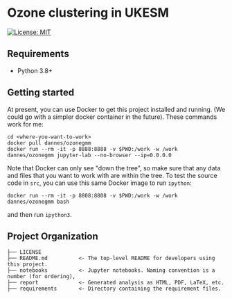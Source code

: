 # Ozone clustering in UKESM

 [![License: MIT](https://img.shields.io/badge/License-MIT-blue.svg)](https://opensource.org/licenses/MIT)

## Requirements
- Python 3.8+

## Getting started
At present, you can use Docker to get this project installed and running. (We could go with a simpler docker container in the future). These commands work for me:
```
cd <where-you-want-to-work>
docker pull dannes/ozonegmm
docker run --rm -it -p 8888:8888 -v $PWD:/work -w /work dannes/ozonegmm jupyter-lab --no-browser --ip=0.0.0.0
```
Note that Docker can only see "down the tree", so make sure that any data and files that you want to work with are within the tree. To test the source code in `src`, you can use this same Docker image to run `ipython`:
```
docker run --rm -it -p 8808:8808 -v $PWD:/work -w /work dannes/ozonegmm bash
```
and then run `ipython3`. 


## Project Organization
```
├── LICENSE
├── README.md          <- The top-level README for developers using this project.
├── notebooks          <- Jupyter notebooks. Naming convention is a number (for ordering),
├── report             <- Generated analysis as HTML, PDF, LaTeX, etc.
├── requirements       <- Directory containing the requirement files.



